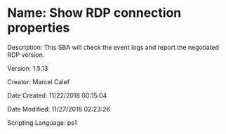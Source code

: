 ﻿# Name: Show RDP connection properties

Description: This SBA will check the event logs and report the negotiated RDP version.

Version: 1.5.13

Creator: Marcel Calef

Date Created: 11/22/2018 00:15:04

Date Modified: 11/27/2018 02:23:26

Scripting Language: ps1

